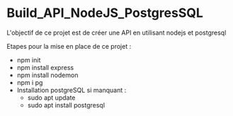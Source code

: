 # Build_API_NodeJS_PostgresSQL
L'objectif de ce projet est de créer une API en utilisant nodejs et postgresql

Etapes pour la mise en place de ce projet :
- npm init
- npm install express
- npm install nodemon
- npm i pg
- Installation postgreSQL si manquant : 
    -   sudo apt update
    -   sudo apt install postgresql
